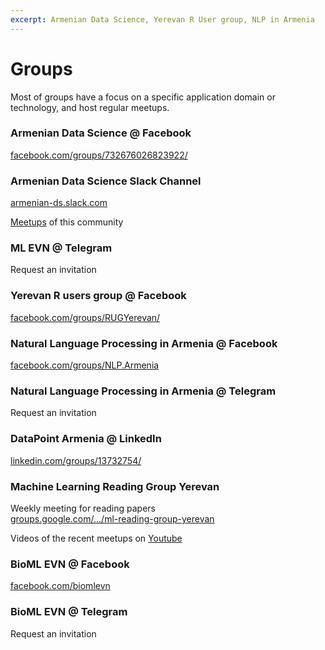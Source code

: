 ```yaml
---
excerpt: Armenian Data Science, Yerevan R User group, NLP in Armenia
---
```


# Groups

Most of groups have a focus on a specific application domain or technology, and host regular meetups.

### Armenian Data Science @ Facebook
[facebook.com/groups/732676026823922/](https://www.facebook.com/groups/732676026823922/)

### Armenian Data Science Slack Channel
[armenian-ds.slack.com](https://armenian-ds.slack.com)

[Meetups](https://www.meetup.com/armenian-data-science-community/) of this community

### ML EVN @ Telegram
Request an invitation

### Yerevan R users group @ Facebook
[facebook.com/groups/RUGYerevan/](https://www.facebook.com/groups/RUGYerevan/)

### Natural Language Processing in Armenia @ Facebook
[facebook.com/groups/NLP.Armenia](https://www.facebook.com/groups/NLP.Armenia/)

### Natural Language Processing in Armenia @ Telegram
Request an invitation

### DataPoint Armenia @ LinkedIn
[linkedin.com/groups/13732754/](https://www.linkedin.com/groups/13732754/)

### Machine Learning Reading Group Yerevan
Weekly meeting for reading papers  
[groups.google.com/.../ml-reading-group-yerevan](https://groups.google.com/forum/#!forum/ml-reading-group-yerevan)

Videos of the recent meetups on [Youtube](https://www.youtube.com/playlist?list=PLaoIml0iWe75I4UwV5LLktk5LM1Avh_xB)

### BioML EVN @ Facebook
[facebook.com/biomlevn](https://www.facebook.com/biomlevn)

### BioML EVN @ Telegram
Request an invitation
